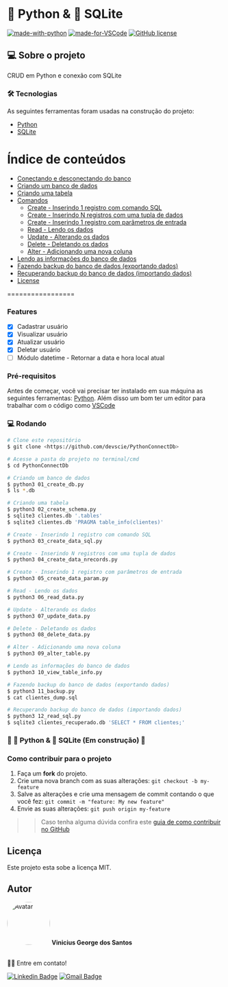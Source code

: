 # 🐍 Python & 🎲 SQLite

[![made-with-python](https://img.shields.io/badge/Made%20with-Python-1f425f.svg)](https://www.python.org/)
[![made-for-VSCode](https://img.shields.io/badge/Made%20for-VSCode-1f425f.svg)](https://code.visualstudio.com/)
[![GitHub license](https://img.shields.io/github/license/devscie/PythonConnectDb)](https://github.com/devscie/PythonConnectDb/blob/master/LICENSE)

## 💻 Sobre o projeto

CRUD em Python e conexão com SQLite

### 🛠 Tecnologias

As seguintes ferramentas foram usadas na construção do projeto:

- [Python](https://www.python.org/)
- [SQLite](https://www.sqlite.org/)

Índice de conteúdos
=================
<!--ts-->
   * [Conectando e desconectando do banco](https://github.com/devscie/PythonConnectDb/blob/master/connect_db.py)
   * [Criando um banco de dados](https://github.com/devscie/PythonConnectDb/blob/master/01_create_db.py)
   * [Criando uma tabela](https://github.com/devscie/PythonConnectDb/blob/master/02_create_schema.py)
   * [Comandos](#comandos)
      * [Create - Inserindo 1 registro com comando SQL](https://github.com/devscie/PythonConnectDb/blob/master/03_create_data_sql.py)
      * [Create - Inserindo N registros com uma tupla de dados](https://github.com/devscie/PythonConnectDb/blob/master/04_create_data_nrecords.py)
      * [Create - Inserindo 1 registro com parâmetros de entrada](https://github.com/devscie/PythonConnectDb/blob/master/05_create_data_param.py)
      * [Read - Lendo os dados](https://github.com/devscie/PythonConnectDb/blob/master/06_read_data.py)
      * [Update - Alterando os dados](https://github.com/devscie/PythonConnectDb/blob/master/07_update_data.py)
      * [Delete - Deletando os dados](https://github.com/devscie/PythonConnectDb/blob/master/08_delete_data.py)
      * [Alter - Adicionando uma nova coluna](https://github.com/devscie/PythonConnectDb/blob/master/09_alter_table.py)
   * [Lendo as informações do banco de dados](https://github.com/devscie/PythonConnectDb/blob/master/10_view_table_info.py)
   * [Fazendo backup do banco de dados (exportando dados)](https://github.com/devscie/PythonConnectDb/blob/master/11_backup.py)
   * [Recuperando backup do banco de dados (importando dados)](https://github.com/devscie/PythonConnectDb/blob/master/12_recovery_sql.py)
   * [License](https://github.com/devscie/PythonConnectDb/blob/master/LICENSE)
<!--te-->
=================

### Features

- [x] Cadastrar usuário
- [x] Visualizar usuário
- [x] Atualizar usuário
- [x] Deletar usuário
- [ ] Módulo datetime - Retornar a data e hora local atual

### Pré-requisitos

Antes de começar, você vai precisar ter instalado em sua máquina as seguintes ferramentas:
[Python](https://www.python.org/). 
Além disso um bom ter um editor para trabalhar com o código como [VSCode](https://code.visualstudio.com/)

### 💻 Rodando

```bash
# Clone este repositório
$ git clone <https://github.com/devscie/PythonConnectDb>

# Acesse a pasta do projeto no terminal/cmd
$ cd PythonConnectDb

# Criando um banco de dados
$ python3 01_create_db.py
$ ls *.db

# Criando uma tabela
$ python3 02_create_schema.py
$ sqlite3 clientes.db '.tables'
$ sqlite3 clientes.db 'PRAGMA table_info(clientes)'

# Create - Inserindo 1 registro com comando SQL
$ python3 03_create_data_sql.py

# Create - Inserindo N registros com uma tupla de dados
$ python3 04_create_data_nrecords.py

# Create - Inserindo 1 registro com parâmetros de entrada
$ python3 05_create_data_param.py

# Read - Lendo os dados
$ python3 06_read_data.py

# Update - Alterando os dados
$ python3 07_update_data.py

# Delete - Deletando os dados
$ python3 08_delete_data.py

# Alter - Adicionando uma nova coluna
$ python3 09_alter_table.py

# Lendo as informações do banco de dados
$ python3 10_view_table_info.py

# Fazendo backup do banco de dados (exportando dados)
$ python3 11_backup.py
$ cat clientes_dump.sql

# Recuperando backup do banco de dados (importando dados)
$ python3 12_read_sql.py
$ sqlite3 clientes_recuperado.db 'SELECT * FROM clientes;'

```

###	🚧  🐍 Python & 🎲 SQLite (Em construção)  🚧

### Como contribuir para o projeto

1. Faça um **fork** do projeto.
2. Crie uma nova branch com as suas alterações: `git checkout -b my-feature`
3. Salve as alterações e crie uma mensagem de commit contando o que você fez: `git commit -m "feature: My new feature"`
4. Envie as suas alterações: `git push origin my-feature`
>> Caso tenha alguma dúvida confira este [guia de como contribuir no GitHub](https://github.com/firstcontributions/first-contributions)


## Licença

Este projeto esta sobe a licença MIT.

## Autor

<img src="https://avatars3.githubusercontent.com/u/78492236" width="100px;" alt="Avatar" style="border-radius: 50%;">
<b>Vinicius George dos Santos</b>
<br /><br />

👋🏽 Entre em contato!

[![Linkedin Badge](https://img.shields.io/badge/-Vinicius-blue?style=flat-square&logo=Linkedin&logoColor=white&link=https://www.linkedin.com/in/vinicius-george-dos-santos-932b29167/)](https://www.linkedin.com/in/vinicius-george-dos-santos-932b29167/) 
[![Gmail Badge](https://img.shields.io/badge/-devscient@gmail.com-c14438?style=flat-square&logo=Gmail&logoColor=white&link=mailto:devscient@gmail.com)](mailto:devscient@gmail.com)
